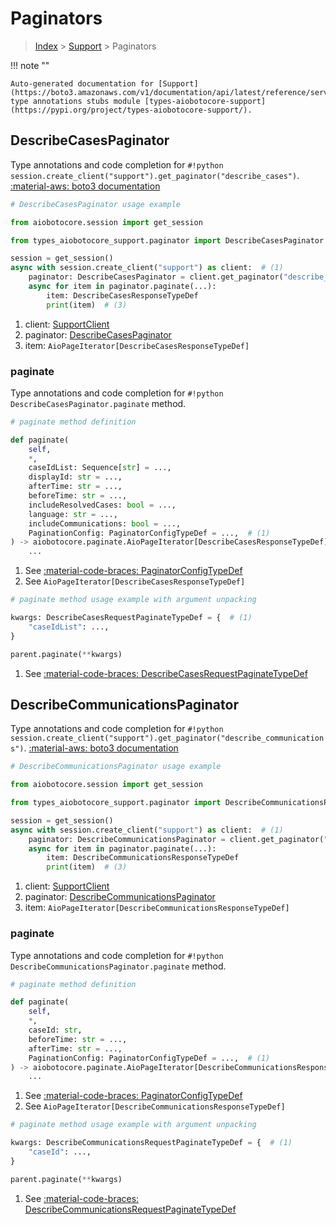 # Paginators

> [Index](../README.md) > [Support](./README.md) > Paginators

!!! note ""

    Auto-generated documentation for [Support](https://boto3.amazonaws.com/v1/documentation/api/latest/reference/services/support.html#support)
    type annotations stubs module [types-aiobotocore-support](https://pypi.org/project/types-aiobotocore-support/).

## DescribeCasesPaginator

Type annotations and code completion for `#!python session.create_client("support").get_paginator("describe_cases")`.
[:material-aws: boto3 documentation](https://boto3.amazonaws.com/v1/documentation/api/latest/reference/services/support/paginator/DescribeCases.html#Support.Paginator.DescribeCases)

```python
# DescribeCasesPaginator usage example

from aiobotocore.session import get_session

from types_aiobotocore_support.paginator import DescribeCasesPaginator

session = get_session()
async with session.create_client("support") as client:  # (1)
    paginator: DescribeCasesPaginator = client.get_paginator("describe_cases")  # (2)
    async for item in paginator.paginate(...):
        item: DescribeCasesResponseTypeDef
        print(item)  # (3)
```

1. client: [SupportClient](./client.md)
2. paginator: [DescribeCasesPaginator](./paginators.md#describecasespaginator)
3. item: `AioPageIterator[DescribeCasesResponseTypeDef]`


### paginate

Type annotations and code completion for `#!python DescribeCasesPaginator.paginate` method.

```python
# paginate method definition

def paginate(
    self,
    *,
    caseIdList: Sequence[str] = ...,
    displayId: str = ...,
    afterTime: str = ...,
    beforeTime: str = ...,
    includeResolvedCases: bool = ...,
    language: str = ...,
    includeCommunications: bool = ...,
    PaginationConfig: PaginatorConfigTypeDef = ...,  # (1)
) -> aiobotocore.paginate.AioPageIterator[DescribeCasesResponseTypeDef]:  # (2)
    ...
```

1. See [:material-code-braces: PaginatorConfigTypeDef](./type_defs.md#paginatorconfigtypedef)
2. See `AioPageIterator[DescribeCasesResponseTypeDef]`


```python
# paginate method usage example with argument unpacking

kwargs: DescribeCasesRequestPaginateTypeDef = {  # (1)
    "caseIdList": ...,
}

parent.paginate(**kwargs)
```

1. See [:material-code-braces: DescribeCasesRequestPaginateTypeDef](./type_defs.md#describecasesrequestpaginatetypedef)
## DescribeCommunicationsPaginator

Type annotations and code completion for `#!python session.create_client("support").get_paginator("describe_communications")`.
[:material-aws: boto3 documentation](https://boto3.amazonaws.com/v1/documentation/api/latest/reference/services/support/paginator/DescribeCommunications.html#Support.Paginator.DescribeCommunications)

```python
# DescribeCommunicationsPaginator usage example

from aiobotocore.session import get_session

from types_aiobotocore_support.paginator import DescribeCommunicationsPaginator

session = get_session()
async with session.create_client("support") as client:  # (1)
    paginator: DescribeCommunicationsPaginator = client.get_paginator("describe_communications")  # (2)
    async for item in paginator.paginate(...):
        item: DescribeCommunicationsResponseTypeDef
        print(item)  # (3)
```

1. client: [SupportClient](./client.md)
2. paginator: [DescribeCommunicationsPaginator](./paginators.md#describecommunicationspaginator)
3. item: `AioPageIterator[DescribeCommunicationsResponseTypeDef]`


### paginate

Type annotations and code completion for `#!python DescribeCommunicationsPaginator.paginate` method.

```python
# paginate method definition

def paginate(
    self,
    *,
    caseId: str,
    beforeTime: str = ...,
    afterTime: str = ...,
    PaginationConfig: PaginatorConfigTypeDef = ...,  # (1)
) -> aiobotocore.paginate.AioPageIterator[DescribeCommunicationsResponseTypeDef]:  # (2)
    ...
```

1. See [:material-code-braces: PaginatorConfigTypeDef](./type_defs.md#paginatorconfigtypedef)
2. See `AioPageIterator[DescribeCommunicationsResponseTypeDef]`


```python
# paginate method usage example with argument unpacking

kwargs: DescribeCommunicationsRequestPaginateTypeDef = {  # (1)
    "caseId": ...,
}

parent.paginate(**kwargs)
```

1. See [:material-code-braces: DescribeCommunicationsRequestPaginateTypeDef](./type_defs.md#describecommunicationsrequestpaginatetypedef)
